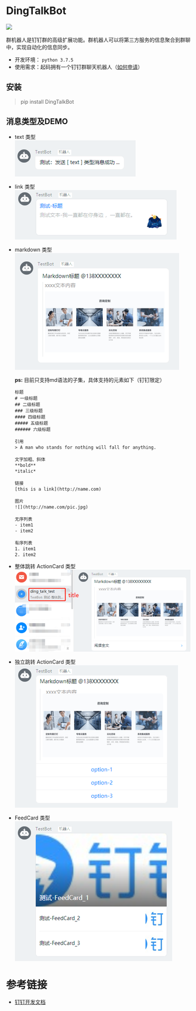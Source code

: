 # DingTalkBot
![](https://travis-ci.org/LZC6244/DingTalkBot.svg?branch=master)  

群机器人是钉钉群的高级扩展功能。群机器人可以将第三方服务的信息聚合到群聊中，实现自动化的信息同步。

- 开发环境： `python 3.7.5`
- 使用需求：起码拥有一个钉钉群聊天机器人（[如何申请](#dingtalk)）

## 安装
> pip install DingTalkBot

## 消息类型及DEMO
- text 类型  
  ![](https://github.com/LZC6244/DingTalkBot/blob/master/imgs/01.png)

- link 类型  
  ![](https://github.com/LZC6244/DingTalkBot/blob/master/imgs/02.png)
  
- markdown 类型  
  ![](https://github.com/LZC6244/DingTalkBot/blob/master/imgs/03.png)
  
  **ps:** 目前只支持md语法的子集，具体支持的元素如下（钉钉限定）
    
  ```text
  标题
  # 一级标题
  ## 二级标题
  ### 三级标题
  #### 四级标题
  ##### 五级标题
  ###### 六级标题
  
  引用
  > A man who stands for nothing will fall for anything.
  
  文字加粗、斜体
  **bold**
  *italic*
  
  链接
  [this is a link](http://name.com)
  
  图片
  ![](http://name.com/pic.jpg)
  
  无序列表
  - item1
  - item2
  
  有序列表
  1. item1
  2. item2
  ```  

- 整体跳转 ActionCard 类型  
  ![](https://github.com/LZC6244/DingTalkBot/blob/master/imgs/04.png)
  
- 独立跳转 ActionCard 类型  
  ![](https://github.com/LZC6244/DingTalkBot/blob/master/imgs/05.png)
  
- FeedCard 类型  
  ![](https://github.com/LZC6244/DingTalkBot/blob/master/imgs/06.png)

# 参考链接

- <span id="dingtalk">[钉钉开发文档](https://ding-doc.dingtalk.com/doc#/serverapi2/qf2nxq)</span>